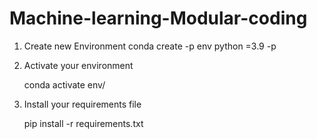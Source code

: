 # Machine-learning-Modular-coding
1. Create new Environment
    conda create -p env python =3.9 -p

2. Activate your environment

    conda activate env/
    
3. Install your requirements file

    pip install -r requirements.txt 
